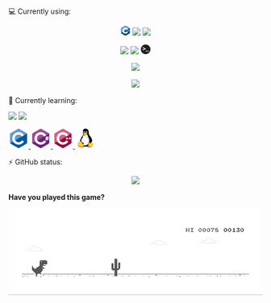 
<!--
**Graham-ella/Graham-ella** is a ✨ _special_ ✨ repository because its `README.md` (this file) appears on your GitHub profile.

Here are some ideas to get you started:

- 🔭 I’m currently working on ...
- 🌱 I’m currently learning ...
- 👯 I’m looking to collaborate on ...
- 🤔 I’m looking for help with ...
- 💬 Ask me about ...
- 📫 How to reach me: ...
- 😄 Pronouns: ...
- ⚡ Fun fact: ...
-->

   
💻 Currently using:

<p align="center">
<code><img height="20" src="https://raw.githubusercontent.com/github/explore/80688e429a7d4ef2fca1e82350fe8e3517d3494d/topics/cpp/cpp.png"></code>


<img src="https://img.shields.io/badge/C-282C34?logo=c"/>
<img src="https://img.shields.io/badge/Java-282C34?logo=java"/>
</p>

<p align="center">

<img src="https://img.shields.io/badge/VScode-282C34?logo=visual-studio-code"/>
<img src="https://img.shields.io/badge/Intellij IDEA-282C34?logo=intellij-idea"/>
    <code><img height="20" src="https://raw.githubusercontent.com/github/explore/80688e429a7d4ef2fca1e82350fe8e3517d3494d/topics/terminal/terminal.png"></code>

</p>

<p align="center">



<img src="https://img.shields.io/badge/Git-282C34?logo=git"/>

</p>

<p align="center">
  <img src="https://github-readme-stats.vercel.app/api/top-langs/?username=Graham-ella&layout=compact&theme=nord&locale=cn&hide_border=true" />
</p>

🌱 Currently learning:

<p align="left">

<img src="https://img.shields.io/badge/Rust-282C34?logo=rust"/>

<img src="https://img.shields.io/badge/LaTeX-282C34?logo=latex"/>

</p>


<p align="left"> 

<a href="https://www.cprogramming.com/" target="_blank"> <img src="https://github.com/devicons/devicon/blob/master/icons/c/c-original.svg" alt="c" width="40" height="40"/> </a> 
<a href="https://www.w3schools.com/cs/" target="_blank"> <img src="https://github.com/devicons/devicon/blob/master/icons/csharp/csharp-original.svg" alt="csharp" width="40" height="40"/> </a> <a href="https://www.w3schools.com/css/" target="_blank"> <img src="https://github.com/devicons/devicon/blob/master/icons/cplusplus/cplusplus-original.svg" alt="C++" width="40" height="40"/> 
  <a href="https://www.linux.org/" target="_blank"> <img src="https://github.com/devicons/devicon/blob/master/icons/linux/linux-original.svg" alt="linux" width="40" height="40"/> </a> 
  
</p>
    
    

</p>

⚡ GitHub status:

<p align="center">
    <img src="https://github-readme-stats.vercel.app/api?username=Graham-ella&count_private=true&theme=graywhite)"/>
</p>



<b>Have you played this game?</b>
<br></br>
![Dino](https://raw.githubusercontent.com/wangningkai/wangningkai/master/assets/dino.gif)
